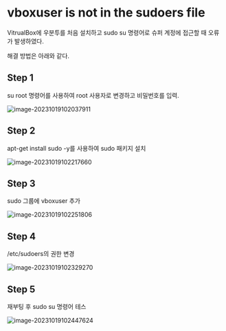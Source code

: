 # vboxuser is not in the sudoers file

VitrualBox에 우분투를 처음 설치하고 sudo su 명령어로 슈퍼 계정에 접근할 때 오류가 발생하였다.

해결 방법은 아래와 같다.



## Step 1

su root 명령어를 사용하여 root 사용자로 변경하고 비밀번호를 입력.

![image-20231019102037911](C:\Users\AstroX\AppData\Roaming\Typora\typora-user-images\image-20231019102037911.png)



## Step 2

apt-get install sudo -y를 사용하여 sudo 패키지 설치

![image-20231019102217660](C:\Users\AstroX\AppData\Roaming\Typora\typora-user-images\image-20231019102217660.png)



## Step 3

sudo 그룹에 vboxuser 추가

![image-20231019102251806](C:\Users\AstroX\AppData\Roaming\Typora\typora-user-images\image-20231019102251806.png)



## Step 4

/etc/sudoers의 권한 변경

![image-20231019102329270](C:\Users\AstroX\AppData\Roaming\Typora\typora-user-images\image-20231019102329270.png)



## Step 5

재부팅 후 sudo su 명령어 테스

![image-20231019102447624](C:\Users\AstroX\AppData\Roaming\Typora\typora-user-images\image-20231019102447624.png)